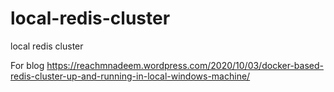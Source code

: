 # local-redis-cluster
local redis cluster

For blog https://reachmnadeem.wordpress.com/2020/10/03/docker-based-redis-cluster-up-and-running-in-local-windows-machine/


